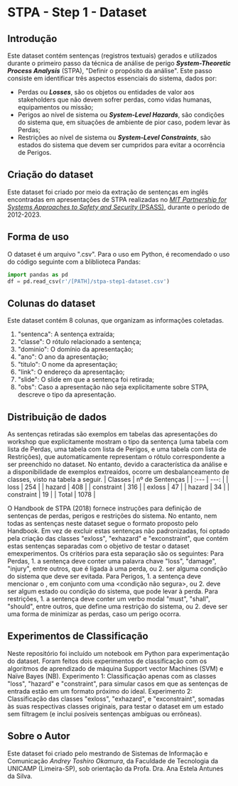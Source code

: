 # STPA - Step 1 - Dataset

## Introdução
Este dataset contém sentenças (registros textuais) gerados e utilizados durante o primeiro passo da técnica de análise de perigo ***System-Theoretic Process Analysis*** (STPA), "Definir o propósito da análise".
Este passo consiste em identificar três aspectos essenciais do sistema, dados por: 
- Perdas ou ***Losses***, são os objetos ou entidades de valor aos stakeholders que não devem sofrer perdas, como vidas humanas, equipamentos ou missão;
- Perigos ao nível de sistema ou ***System-Level Hazards***, são condições do sistema que, em situações de ambiente de pior caso, podem levar às Perdas;
- Restrições ao nível de sistema ou ***System-Level Constraints***, são estados do sistema que devem ser cumpridos para evitar a ocorrência de Perigos.

## Criação do dataset
Este dataset foi criado por meio da extração de sentenças em inglês encontradas em apresentações de STPA realizadas no [*MIT Partnership for Systems Approaches to Safety and Security* (PSASS)](https://psas.scripts.mit.edu/home/), durante o período de 2012-2023.

## Forma de uso
O dataset é um arquivo ".csv".
Para o uso em Python, é recomendado o uso do código seguinte com a bliblioteca Pandas:
```python
import pandas as pd
df = pd.read_csv(r'/[PATH]/stpa-step1-dataset.csv')
```
## Colunas do dataset
Este dataset contém 8 colunas, que organizam as informações coletadas.
1. "sentenca": A sentença extraída;
2. "classe": O rótulo relacionado a sentença;
3. "dominio": O domínio da apresentação;
4. "ano": O ano da apresentação;
5. "titulo": O nome da apresentação;
6. "link": O endereço da apresentação;
7. "slide": O slide em que a sentença foi retirada;
8. "obs": Caso a apresentação não seja explicitamente sobre STPA, descreve o tipo da apresentação.

## Distribuição de dados
As sentenças retiradas são exemplos em tabelas das apresentações do workshop que explicitamente mostram o tipo da sentença (uma tabela com lista de Perdas, uma tabela com lista de Perigos, e uma tabela com lista de Restrições), que automaticamente representam o rótulo correspondente a ser preenchido no dataset.
No entanto, devido a característica da análise e a disponibilidade de exemplos extreaídos, ocorre um desbalanceamento de classes, visto na tabela a seguir.
| Classes  | nº de Sentenças |
| :---     |        ---: |
| loss  | 254  |
| hazard  | 408  |
| constraint  | 316  |
| exloss  | 47  |
| hazard  | 34  |
| constraint  | 19  |
| Total  | 1078  |

O Handbook de STPA (2018) fornece instruções para definição de sentenças de perdas, perigos e restrições do sistema. No entanto, nem todas as sentenças neste dataset segue o formato proposto pelo Handbook. Em vez de excluir estas sentenças não padronizadas, foi optado pela criação das classes "exloss", "exhazard" e "exconstraint", que contém estas sentenças separadas com o objetivo de testar o dataset emexperimentos.
Os critérios para esta separação são os seguintes:
Para Perdas, 1. a sentença deve conter uma palavra chave "loss", "damage", "injury", entre outros, que é ligada à uma perda, ou 2. ser alguma condição do sistema que deve ser evitada.
Para Perigos, 1. a sentença deve mencionar o <sistema>, em conjunto com uma <condição não segura>, ou 2. deve ser algum estado ou condição do sistema, que pode levar à perda.
Para restrições, 1. a sentença deve conter um verbo modal "must", "shall", "should", entre outros, que define uma restrição do sistema, ou 2. deve ser uma forma de minimizar as perdas, caso um perigo ocorra.

## Experimentos de Classificação
Neste repositório foi incluído um notebook em Python para experimentação do dataset.
Foram feitos dois experimentos de classificação com os algoritmos de aprendizado de máquina Support vector Machines (SVM) e Naïve Bayes (NB).
Experimento 1: Classificação apenas com as classes "loss", "hazard" e "constraint", para simular casos em que as sentenças de entrada estão em um formato próximo do ideal.
Experimento 2: Classificação das classes "exloss", "exhazard", e "exconstraint", somadas às suas respectivas classes originais, para testar o dataset em um estado sem filtragem (e inclui posíveis sentenças ambíguas ou errôneas).

## Sobre o Autor
Este dataset foi criado pelo mestrando de Sistemas de Informação e Comunicação *Andrey Toshiro Okamura*, da Faculdade de Tecnologia da UNICAMP (Limeira-SP), sob orientação da Profa. Dra. Ana Estela Antunes da Silva.

